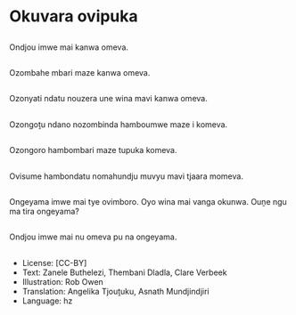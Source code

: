# Okuvara ovipuka

##
Ondjou imwe mai kanwa omeva.

##
Ozombahe mbari maze kanwa omeva.

##
Ozonyati ndatu nouzera une wina mavi kanwa omeva.

##
Ozongoṱu ndano nozombinda hamboumwe maze i komeva.

##
Ozongoro hambombari maze tupuka komeva.

##
Ovisume hambondatu nomahundju muvyu mavi tjaara momeva.

##
Ongeyama imwe mai tye ovimboro. Oyo wina mai vanga okunwa. Ouṋe ngu ma tira ongeyama?

##
Ondjou imwe mai nu omeva pu na ongeyama.

##
* License: [CC-BY]
* Text: Zanele Buthelezi, Thembani Dladla, Clare Verbeek
* Illustration: Rob Owen
* Translation: Angelika Tjouṱuku, Asnath Mundjindjiri
* Language: hz
